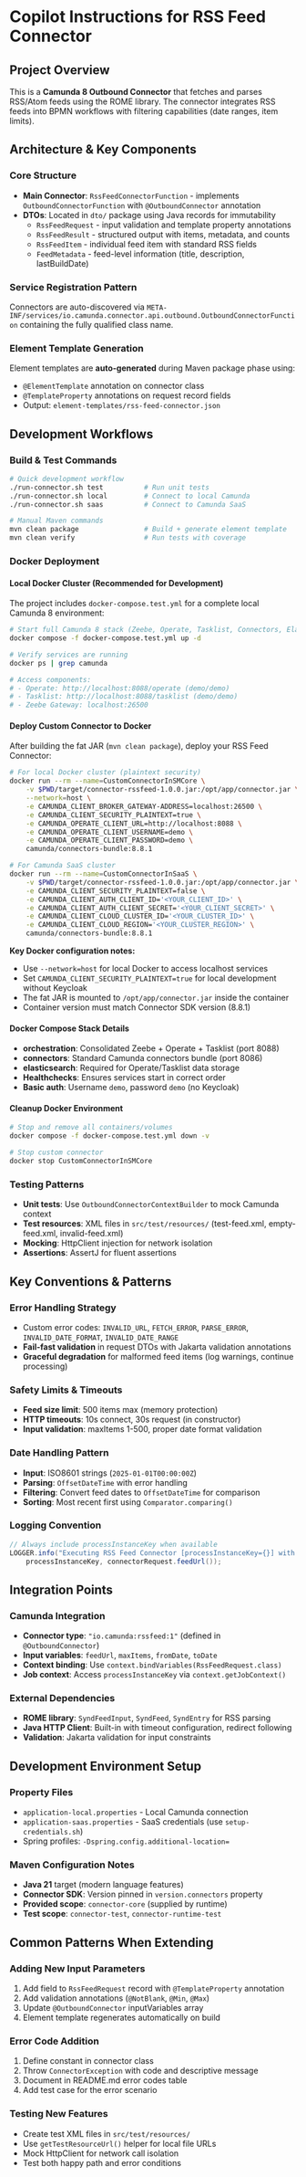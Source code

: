 # Copilot Instructions for RSS Feed Connector

## Project Overview

This is a **Camunda 8 Outbound Connector** that fetches and parses RSS/Atom feeds using the ROME library. The connector integrates RSS feeds into BPMN workflows with filtering capabilities (date ranges, item limits).

## Architecture & Key Components

### Core Structure

- **Main Connector**: `RssFeedConnectorFunction` - implements `OutboundConnectorFunction` with `@OutboundConnector` annotation
- **DTOs**: Located in `dto/` package using Java records for immutability
  - `RssFeedRequest` - input validation and template property annotations
  - `RssFeedResult` - structured output with items, metadata, and counts
  - `RssFeedItem` - individual feed item with standard RSS fields
  - `FeedMetadata` - feed-level information (title, description, lastBuildDate)

### Service Registration Pattern

Connectors are auto-discovered via `META-INF/services/io.camunda.connector.api.outbound.OutboundConnectorFunction` containing the fully qualified class name.

### Element Template Generation

Element templates are **auto-generated** during Maven package phase using:

- `@ElementTemplate` annotation on connector class
- `@TemplateProperty` annotations on request record fields
- Output: `element-templates/rss-feed-connector.json`

## Development Workflows

### Build & Test Commands

```bash
# Quick development workflow
./run-connector.sh test          # Run unit tests
./run-connector.sh local         # Connect to local Camunda
./run-connector.sh saas          # Connect to Camunda SaaS

# Manual Maven commands
mvn clean package                # Build + generate element template
mvn clean verify                 # Run tests with coverage
```

### Docker Deployment

#### Local Docker Cluster (Recommended for Development)

The project includes `docker-compose.test.yml` for a complete local Camunda 8 environment:

```bash
# Start full Camunda 8 stack (Zeebe, Operate, Tasklist, Connectors, Elasticsearch)
docker compose -f docker-compose.test.yml up -d

# Verify services are running
docker ps | grep camunda

# Access components:
# - Operate: http://localhost:8088/operate (demo/demo)
# - Tasklist: http://localhost:8088/tasklist (demo/demo)
# - Zeebe Gateway: localhost:26500
```

#### Deploy Custom Connector to Docker

After building the fat JAR (`mvn clean package`), deploy your RSS Feed Connector:

```bash
# For local Docker cluster (plaintext security)
docker run --rm --name=CustomConnectorInSMCore \
    -v $PWD/target/connector-rssfeed-1.0.0.jar:/opt/app/connector.jar \
    --network=host \
    -e CAMUNDA_CLIENT_BROKER_GATEWAY-ADDRESS=localhost:26500 \
    -e CAMUNDA_CLIENT_SECURITY_PLAINTEXT=true \
    -e CAMUNDA_OPERATE_CLIENT_URL=http://localhost:8088 \
    -e CAMUNDA_OPERATE_CLIENT_USERNAME=demo \
    -e CAMUNDA_OPERATE_CLIENT_PASSWORD=demo \
    camunda/connectors-bundle:8.8.1

# For Camunda SaaS cluster
docker run --rm --name=CustomConnectorInSaaS \
    -v $PWD/target/connector-rssfeed-1.0.0.jar:/opt/app/connector.jar \
    -e CAMUNDA_CLIENT_SECURITY_PLAINTEXT=false \
    -e CAMUNDA_CLIENT_AUTH_CLIENT_ID='<YOUR_CLIENT_ID>' \
    -e CAMUNDA_CLIENT_AUTH_CLIENT_SECRET='<YOUR_CLIENT_SECRET>' \
    -e CAMUNDA_CLIENT_CLOUD_CLUSTER_ID='<YOUR_CLUSTER_ID>' \
    -e CAMUNDA_CLIENT_CLOUD_REGION='<YOUR_CLUSTER_REGION>' \
    camunda/connectors-bundle:8.8.1
```

**Key Docker configuration notes:**

- Use `--network=host` for local Docker to access localhost services
- Set `CAMUNDA_CLIENT_SECURITY_PLAINTEXT=true` for local development without Keycloak
- The fat JAR is mounted to `/opt/app/connector.jar` inside the container
- Container version must match Connector SDK version (8.8.1)

#### Docker Compose Stack Details

- **orchestration**: Consolidated Zeebe + Operate + Tasklist (port 8088)
- **connectors**: Standard Camunda connectors bundle (port 8086)
- **elasticsearch**: Required for Operate/Tasklist data storage
- **Healthchecks**: Ensures services start in correct order
- **Basic auth**: Username `demo`, password `demo` (no Keycloak)

#### Cleanup Docker Environment

```bash
# Stop and remove all containers/volumes
docker compose -f docker-compose.test.yml down -v

# Stop custom connector
docker stop CustomConnectorInSMCore
```

### Testing Patterns

- **Unit tests**: Use `OutboundConnectorContextBuilder` to mock Camunda context
- **Test resources**: XML files in `src/test/resources/` (test-feed.xml, empty-feed.xml, invalid-feed.xml)
- **Mocking**: HttpClient injection for network isolation
- **Assertions**: AssertJ for fluent assertions

## Key Conventions & Patterns

### Error Handling Strategy

- Custom error codes: `INVALID_URL`, `FETCH_ERROR`, `PARSE_ERROR`, `INVALID_DATE_FORMAT`, `INVALID_DATE_RANGE`
- **Fail-fast validation** in request DTOs with Jakarta validation annotations
- **Graceful degradation** for malformed feed items (log warnings, continue processing)

### Safety Limits & Timeouts

- **Feed size limit**: 500 items max (memory protection)
- **HTTP timeouts**: 10s connect, 30s request (in constructor)
- **Input validation**: maxItems 1-500, proper date format validation

### Date Handling Pattern

- **Input**: ISO8601 strings (`2025-01-01T00:00:00Z`)
- **Parsing**: `OffsetDateTime` with error handling
- **Filtering**: Convert feed dates to `OffsetDateTime` for comparison
- **Sorting**: Most recent first using `Comparator.comparing()`

### Logging Convention

```java
// Always include processInstanceKey when available
LOGGER.info("Executing RSS Feed Connector [processInstanceKey={}] with URL: {}",
    processInstanceKey, connectorRequest.feedUrl());
```

## Integration Points

### Camunda Integration

- **Connector type**: `"io.camunda:rssfeed:1"` (defined in `@OutboundConnector`)
- **Input variables**: `feedUrl`, `maxItems`, `fromDate`, `toDate`
- **Context binding**: Use `context.bindVariables(RssFeedRequest.class)`
- **Job context**: Access `processInstanceKey` via `context.getJobContext()`

### External Dependencies

- **ROME library**: `SyndFeedInput`, `SyndFeed`, `SyndEntry` for RSS parsing
- **Java HTTP Client**: Built-in with timeout configuration, redirect following
- **Validation**: Jakarta validation for input constraints

## Development Environment Setup

### Property Files

- `application-local.properties` - Local Camunda connection
- `application-saas.properties` - SaaS credentials (use `setup-credentials.sh`)
- Spring profiles: `-Dspring.config.additional-location=`

### Maven Configuration Notes

- **Java 21** target (modern language features)
- **Connector SDK**: Version pinned in `version.connectors` property
- **Provided scope**: `connector-core` (supplied by runtime)
- **Test scope**: `connector-test`, `connector-runtime-test`

## Common Patterns When Extending

### Adding New Input Parameters

1. Add field to `RssFeedRequest` record with `@TemplateProperty` annotation
2. Add validation annotations (`@NotBlank`, `@Min`, `@Max`)
3. Update `@OutboundConnector` inputVariables array
4. Element template regenerates automatically on build

### Error Code Addition

1. Define constant in connector class
2. Throw `ConnectorException` with code and descriptive message
3. Document in README.md error codes table
4. Add test case for the error scenario

### Testing New Features

- Create test XML files in `src/test/resources/`
- Use `getTestResourceUrl()` helper for local file URLs
- Mock HttpClient for network call isolation
- Test both happy path and error conditions
